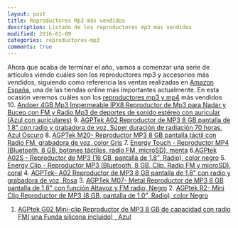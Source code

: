 ```yaml
---
layout: post
title: Reproductores Mp3 más vendidos
description: Listado de los reproductores mp3 más vendidos
modified: 2016-01-09
categories: reproductores-mp3
comments: true
---
```

Ahora que acaba de terminar el año, vamos a comenzar una serie de artículos viendo cuáles son los reproductores mp3 y accesorios más vendidos, siguiendo como referencia las ventas realizadas en [Amazon España](https://www.amazon.es//ref=as_li_ss_tl?ie=UTF8&linkCode=ll2&tag=jerdelan-21&linkId=8c72a011a3994049f7ff447ab9b03a84 "Amazon"), una de las tiendas online más importantes actualmente.
En esta ocasión veremos cuáles son los [reproductores mp3 y mp4](https://www.amazon.es/gp/bestsellers/electronics/934166031/ref=as_li_ss_tl?ie=UTF8&linkCode=ll2&tag=jerdelan-21&linkId=6aec4111d3152fca7096944ea9a86d05) más vendidos
10. [Andoer 4GB Mp3 Impermeable IPX8 Reproductor de Mp3 para Nadar y Buceo con FM y Radio Mp3 de deportes de sonido estéreo con auricular (Azul con auriculares)](https://www.amazon.es/dp/B00PVM8PZE/ref=as_li_ss_tl?ie=UTF8&linkCode=ll1&tag=jerdelan-21&linkId=555b3867957fb5079287688a1f959fd2)
9. [AGPTek A02 Reproductor de MP3 8 GB pantalla de 1,8" con radio y grabadora de voz, Súper duración de radiación 70 horas, Azul Oscuro](https://www.amazon.es/dp/B012SYY0O2//ref=as_li_ss_tl?ie=UTF8&linkCode=ll1&tag=jerdelan-21&linkId=d93fd5bcf1650c81c519dea150d01609)
8. [AGPTek M20- Reproductor MP3 8 GB pantalla táctil con Radio FM, grabadora de voz, color Gris](https://www.amazon.es/dp/B01G8HVUYI/ref=as_li_ss_tl?ie=UTF8&linkCode=ll1&tag=jerdelan-21&linkId=574bd37a9a78c4f5e34e70d8e17c7e84)
7. [Energy Touch - Reproductor MP4 (Bluetooth, 8 GB, botones táctiles, radio FM, microSD), menta](https://www.amazon.es/dp/B01GO6ZSNW/ref=as_li_ss_tl?ie=UTF8&linkCode=ll1&tag=jerdelan-21&linkId=698f3c88ffffe6fc8f92bd678785c851)
6.[AGPtek A02S - Reproductor de MP3 (16 GB, pantalla de 1.8", Radio), color negro](https://www.amazon.es/dp/B013QWN3WA/ref=as_li_ss_tl?ie=UTF8&linkCode=ll1&tag=jerdelan-21&linkId=ce11ffa6a46980d30f9fdee484c95559)
5. [Energy Clip - Reproductor MP3 (Bluetooth, 8 GB, Clip, Radio FM y microSD), coral](https://www.amazon.es/Energy-Clip-Reproductor-Bluetooth-microSD/dp/B01GO6YOYG/ref=as_li_ss_tl?ie=UTF8&linkCode=ll1&tag=jerdelan-21&linkId=62e61d02024840883499982531b7768d)
4. [AGPTek- A02 Reproductor de MP3 8 GB pantalla de 1,8" con radio y grabadora de voz, Rosa](https://www.amazon.es/dp/B01EMTC92G/ref=as_li_ss_tl?ie=UTF8&linkCode=ll1&tag=jerdelan-21&linkId=43f380babca3f815fa1dcc4ab6fe1618)
3. [AGPTek M07- Metal Reproductor de MP3 8 GB pantalla de 1,8" con función Altavoz y FM radio, Negro](https://www.amazon.es/dp/B01K4BOV8G/ref=as_li_ss_tl?ie=UTF8&linkCode=ll1&tag=jerdelan-21&linkId=b7c33ea1bd2a7f502916a97e901e0b76)
2. [AGPtek R2- Mini Clip Reproductor de MP3 (8 GB, pantalla de 1.0", Radio), color Negro](https://www.amazon.es/dp/B01M8KRR3U/ref=as_li_ss_tl?ie=UTF8&linkCode=ll1&tag=jerdelan-21&linkId=deaad704775330941af9e8d2bea3355a)
1. [AGPtek G02 Mini-clip Reproductor de MP3 8 GB de capacidad con radio FM( una Funda silicona incluido) , Azul](https://www.amazon.es/dp/B01LYNS5KB/ref=as_li_ss_tl?ie=UTF8&linkCode=ll1&tag=jerdelan-21&linkId=786e81598c9ab53fea481668213a9745)
